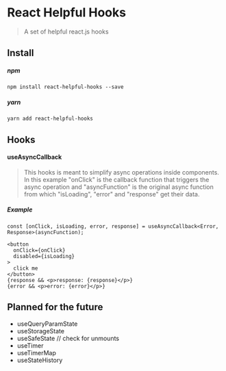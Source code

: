 # React Helpful Hooks
> A set of helpful react.js hooks

## Install

##### npm
```
npm install react-helpful-hooks --save
```
##### yarn
```
yarn add react-helpful-hooks
```

## Hooks

#### useAsyncCallback
> This hooks is meant to simplify async operations inside components.
In this example "onClick" is the callback function that triggers the async operation and "asyncFunction" is the original async function from which "isLoading", "error" and "response" get their data.
##### Example
```tsx
const [onClick, isLoading, error, response] = useAsyncCallback<Error, Response>(asyncFunction);

<button
  onClick={onClick}
  disabled={isLoading}
>
  click me
</button>
{response && <p>response: {response}</p>}
{error && <p>error: {error}</p>}
```

## Planned for the future
* useQueryParamState
* useStorageState
* useSafeState // check for unmounts
* useTimer
* useTimerMap
* useStateHistory

